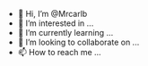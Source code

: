 - 👋 Hi, I’m @Mrcarlb
- 👀 I’m interested in ...
- 🌱 I’m currently learning ...
- 💞️ I’m looking to collaborate on ...
- 📫 How to reach me ...

<!---
Mrcarlb/Mrcarlb is a ✨ special ✨ repository because its `README.md` (this file) appears on your GitHub profile.
You can click the Preview link to take a look at your changes.
--->
